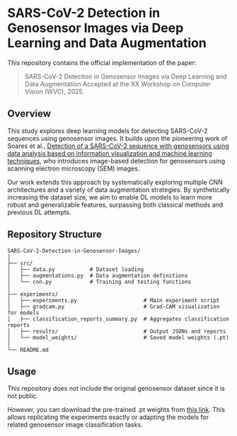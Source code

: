 # SARS-CoV-2 Detection in Genosensor Images via Deep Learning and Data Augmentation

This repository contains the official implementation of the paper:
> SARS-CoV-2 Detection in Genosensor Images via Deep Learning and Data Augmentation
> Accepted at the XX Workshop on Computer Vision (WVC), 2025.

## Overview
This study explores deep learning models for detecting SARS-CoV-2 sequences using genosensor images.
It builds upon the pioneering work of Soares et al.,  [Detection of a SARS-CoV-2 sequence with genosensors using data analysis based on information visualization and machine learning techniques](https://pubs.rsc.org/en/content/articlelanding/2021/qm/d1qm00665g), who introduces image-based detection for genosensors using scanning electron microscopy (SEM) images. 

Our work extends this approach by systematically exploring multiple CNN architectures and a variety of data augmentation strategies. By synthetically increasing the dataset size, we aim to enable DL models to learn more robust and generalizable features, surpassing both classical methods and previous DL attempts.

## Repository Structure
```
SARS-CoV-2-Detection-in-Genosensor-Images/
│
├── src/
│   ├── data.py           # Dataset loading 
│   ├── augmentations.py  # Data augmentation definitions
│   └── cnn.py            # Training and testing functions
│
├── experiments/
│   ├── experiments.py                     # Main experiment script
│   ├── gradcam.py                         # Grad-CAM visualization for models
│   ├── classification_reports_summary.py  # Aggregates classification reports
│   ├── results/                           # Output JSONs and reports
│   └── model_weights/                     # Saved model weights (.pt)
│
└── README.md
```

## Usage
This repository does not include the original genosensor dataset since it is not public. 

However, you can download the pre-trained .pt weights from [this link](https://drive.google.com/drive/folders/17lUfFH-nZ14RtNyJpacnObFrVW3W_JSF?usp=sharing). This allows replicating the experiments exactly or adapting the models for related genosensor image classification tasks.
